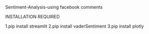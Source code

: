 Sentiment-Analysis-using facebook comments

INSTALLATION REQUIRED 

1.pip install streamlit
2.pip install vaderSentiment
3.pip install plotly
